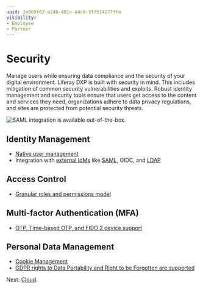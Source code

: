 ```yaml
---
uuid: 2e0b9f62-a24b-481c-a4c0-3f7514277ffa
visibility:
- Employee
- Partner
---
```


# Security

Manage users while ensuring data compliance and the security of your digital environment. Liferay DXP is built with security in mind. This includes mitigation of common security vulnerabilities and exploits. Robust identity management and security tools ensure that users get access to the content and services they need, organizations adhere to data privacy regulations, and sites are protected from potential security threats.

![SAML integration is available out-of-the-box.](./security/images/01.png)

## Identity Management

* [Native user management](https://learn.liferay.com/w/dxp/users-and-permissions/users)
* Integration with [external IdMs](https://learn.liferay.com/w/dxp/installation-and-upgrades/securing-liferay/configuring-sso) like [SAML](https://learn.liferay.com/w/dxp/installation-and-upgrades/securing-liferay/configuring-sso/authenticating-with-saml), OIDC, and [LDAP](https://learn.liferay.com/w/dxp/users-and-permissions/connecting-to-a-user-directory/connecting-to-an-ldap-directory)

## Access Control

* [Granular roles and permissions model](https://learn.liferay.com/w/dxp/users-and-permissions/roles-and-permissions/understanding-roles-and-permissions)

## Multi-factor Authentication (MFA)

* [OTP, Time-based OTP, and FIDO 2 device support](https://learn.liferay.com/w/dxp/installation-and-upgrades/securing-liferay/multi-factor-authentication)

## Personal Data Management

* [Cookie Management](https://learn.liferay.com/web/guest/w/dxp/users-and-permissions/managing-user-data/managing-third-party-cookies)
* [GDPR rights to Data Portability and Right to be Forgotten are supported](https://learn.liferay.com/w/dxp/users-and-permissions/managing-user-data)

Next: [Cloud](./cloud.md).
